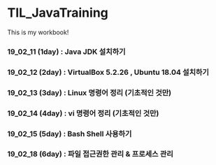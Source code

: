 # TIL_JavaTraining
This is my workbook!


### 19_02_11 (1day) : Java JDK 설치하기
### 19_02_12 (2day) : VirtualBox 5.2.26 , Ubuntu 18.04 설치하기
### 19_02_13 (3day) : Linux 명령어 정리 (기초적인 것만)
### 19_02_14 (4day) : vi 명령어 정리 (기초적인 것만)
### 19_02_15 (5day) : Bash Shell 사용하기  

### 19_02_18 (6day) : 파일 접근권한 관리 & 프로세스 관리
